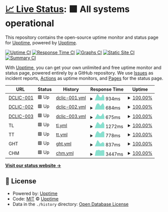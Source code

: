 # [📈 Live Status](https://upptime.github.io/upptime): <!--live status--> **🟩 All systems operational**

This repository contains the open-source uptime monitor and status page for [Upptime](https://upptime.js.org), powered by [Upptime](https://github.com/upptime/upptime).

[![Uptime CI](https://github.com/EmbDclic/upptime/workflows/Uptime%20CI/badge.svg)](https://github.com/upptime/upptime/actions?query=workflow%3A%22Uptime+CI%22)
[![Response Time CI](https://github.com/EmbDclic/upptime/workflows/Response%20Time%20CI/badge.svg)](https://github.com/upptime/upptime/actions?query=workflow%3A%22Response+Time+CI%22)
[![Graphs CI](https://github.com/EmbDclic/upptime/workflows/Graphs%20CI/badge.svg)](https://github.com/upptime/upptime/actions?query=workflow%3A%22Graphs+CI%22)
[![Static Site CI](https://github.com/EmbDclic/upptime/workflows/Static%20Site%20CI/badge.svg)](https://github.com/upptime/upptime/actions?query=workflow%3A%22Static+Site+CI%22)
[![Summary CI](https://github.com/EmbDclic/upptime/workflows/Summary%20CI/badge.svg)](https://github.com/upptime/upptime/actions?query=workflow%3A%22Summary+CI%22)

With [Upptime](https://upptime.js.org), you can get your own unlimited and free uptime monitor and status page, powered entirely by a GitHub repository. We use [Issues](https://github.com/upptime/upptime/issues) as incident reports, [Actions](https://github.com/upptime/upptime/actions) as uptime monitors, and [Pages](https://upptime.github.io/upptime) for the status page.

<!--start: status pages-->
<!-- This summary is generated by Upptime (https://github.com/upptime/upptime) -->
<!-- Do not edit this manually, your changes will be overwritten -->
<!-- prettier-ignore -->
| URL | Status | History | Response Time | Uptime |
| --- | ------ | ------- | ------------- | ------ |
| <img alt="" src="https://favicons.githubusercontent.com/www.dclic.info" height="13"> [DCLIC-001](https://www.dclic.info) | 🟩 Up | [dclic-001.yml](https://github.com/EmbDclic/upptime/commits/HEAD/history/dclic-001.yml) | <details><summary><img alt="Response time graph" src="./graphs/dclic-001/response-time-week.png" height="20"> 934ms</summary><br><a href="https://EmbDclic.github.io/upptime/history/dclic-001"><img alt="Response time 989" src="https://img.shields.io/endpoint?url=https%3A%2F%2Fraw.githubusercontent.com%2FEmbDclic%2Fupptime%2FHEAD%2Fapi%2Fdclic-001%2Fresponse-time.json"></a><br><a href="https://EmbDclic.github.io/upptime/history/dclic-001"><img alt="24-hour response time 689" src="https://img.shields.io/endpoint?url=https%3A%2F%2Fraw.githubusercontent.com%2FEmbDclic%2Fupptime%2FHEAD%2Fapi%2Fdclic-001%2Fresponse-time-day.json"></a><br><a href="https://EmbDclic.github.io/upptime/history/dclic-001"><img alt="7-day response time 934" src="https://img.shields.io/endpoint?url=https%3A%2F%2Fraw.githubusercontent.com%2FEmbDclic%2Fupptime%2FHEAD%2Fapi%2Fdclic-001%2Fresponse-time-week.json"></a><br><a href="https://EmbDclic.github.io/upptime/history/dclic-001"><img alt="30-day response time 1069" src="https://img.shields.io/endpoint?url=https%3A%2F%2Fraw.githubusercontent.com%2FEmbDclic%2Fupptime%2FHEAD%2Fapi%2Fdclic-001%2Fresponse-time-month.json"></a><br><a href="https://EmbDclic.github.io/upptime/history/dclic-001"><img alt="1-year response time 989" src="https://img.shields.io/endpoint?url=https%3A%2F%2Fraw.githubusercontent.com%2FEmbDclic%2Fupptime%2FHEAD%2Fapi%2Fdclic-001%2Fresponse-time-year.json"></a></details> | <details><summary><a href="https://EmbDclic.github.io/upptime/history/dclic-001">100.00%</a></summary><a href="https://EmbDclic.github.io/upptime/history/dclic-001"><img alt="All-time uptime 100.00%" src="https://img.shields.io/endpoint?url=https%3A%2F%2Fraw.githubusercontent.com%2FEmbDclic%2Fupptime%2FHEAD%2Fapi%2Fdclic-001%2Fuptime.json"></a><br><a href="https://EmbDclic.github.io/upptime/history/dclic-001"><img alt="24-hour uptime 100.00%" src="https://img.shields.io/endpoint?url=https%3A%2F%2Fraw.githubusercontent.com%2FEmbDclic%2Fupptime%2FHEAD%2Fapi%2Fdclic-001%2Fuptime-day.json"></a><br><a href="https://EmbDclic.github.io/upptime/history/dclic-001"><img alt="7-day uptime 100.00%" src="https://img.shields.io/endpoint?url=https%3A%2F%2Fraw.githubusercontent.com%2FEmbDclic%2Fupptime%2FHEAD%2Fapi%2Fdclic-001%2Fuptime-week.json"></a><br><a href="https://EmbDclic.github.io/upptime/history/dclic-001"><img alt="30-day uptime 100.00%" src="https://img.shields.io/endpoint?url=https%3A%2F%2Fraw.githubusercontent.com%2FEmbDclic%2Fupptime%2FHEAD%2Fapi%2Fdclic-001%2Fuptime-month.json"></a><br><a href="https://EmbDclic.github.io/upptime/history/dclic-001"><img alt="1-year uptime 100.00%" src="https://img.shields.io/endpoint?url=https%3A%2F%2Fraw.githubusercontent.com%2FEmbDclic%2Fupptime%2FHEAD%2Fapi%2Fdclic-001%2Fuptime-year.json"></a></details>
| <img alt="" src="https://favicons.githubusercontent.com/dclic.ovh" height="13"> [DCLIC-002](https://dclic.ovh) | 🟩 Up | [dclic-002.yml](https://github.com/EmbDclic/upptime/commits/HEAD/history/dclic-002.yml) | <details><summary><img alt="Response time graph" src="./graphs/dclic-002/response-time-week.png" height="20"> 684ms</summary><br><a href="https://EmbDclic.github.io/upptime/history/dclic-002"><img alt="Response time 761" src="https://img.shields.io/endpoint?url=https%3A%2F%2Fraw.githubusercontent.com%2FEmbDclic%2Fupptime%2FHEAD%2Fapi%2Fdclic-002%2Fresponse-time.json"></a><br><a href="https://EmbDclic.github.io/upptime/history/dclic-002"><img alt="24-hour response time 452" src="https://img.shields.io/endpoint?url=https%3A%2F%2Fraw.githubusercontent.com%2FEmbDclic%2Fupptime%2FHEAD%2Fapi%2Fdclic-002%2Fresponse-time-day.json"></a><br><a href="https://EmbDclic.github.io/upptime/history/dclic-002"><img alt="7-day response time 684" src="https://img.shields.io/endpoint?url=https%3A%2F%2Fraw.githubusercontent.com%2FEmbDclic%2Fupptime%2FHEAD%2Fapi%2Fdclic-002%2Fresponse-time-week.json"></a><br><a href="https://EmbDclic.github.io/upptime/history/dclic-002"><img alt="30-day response time 752" src="https://img.shields.io/endpoint?url=https%3A%2F%2Fraw.githubusercontent.com%2FEmbDclic%2Fupptime%2FHEAD%2Fapi%2Fdclic-002%2Fresponse-time-month.json"></a><br><a href="https://EmbDclic.github.io/upptime/history/dclic-002"><img alt="1-year response time 761" src="https://img.shields.io/endpoint?url=https%3A%2F%2Fraw.githubusercontent.com%2FEmbDclic%2Fupptime%2FHEAD%2Fapi%2Fdclic-002%2Fresponse-time-year.json"></a></details> | <details><summary><a href="https://EmbDclic.github.io/upptime/history/dclic-002">100.00%</a></summary><a href="https://EmbDclic.github.io/upptime/history/dclic-002"><img alt="All-time uptime 100.00%" src="https://img.shields.io/endpoint?url=https%3A%2F%2Fraw.githubusercontent.com%2FEmbDclic%2Fupptime%2FHEAD%2Fapi%2Fdclic-002%2Fuptime.json"></a><br><a href="https://EmbDclic.github.io/upptime/history/dclic-002"><img alt="24-hour uptime 100.00%" src="https://img.shields.io/endpoint?url=https%3A%2F%2Fraw.githubusercontent.com%2FEmbDclic%2Fupptime%2FHEAD%2Fapi%2Fdclic-002%2Fuptime-day.json"></a><br><a href="https://EmbDclic.github.io/upptime/history/dclic-002"><img alt="7-day uptime 100.00%" src="https://img.shields.io/endpoint?url=https%3A%2F%2Fraw.githubusercontent.com%2FEmbDclic%2Fupptime%2FHEAD%2Fapi%2Fdclic-002%2Fuptime-week.json"></a><br><a href="https://EmbDclic.github.io/upptime/history/dclic-002"><img alt="30-day uptime 100.00%" src="https://img.shields.io/endpoint?url=https%3A%2F%2Fraw.githubusercontent.com%2FEmbDclic%2Fupptime%2FHEAD%2Fapi%2Fdclic-002%2Fuptime-month.json"></a><br><a href="https://EmbDclic.github.io/upptime/history/dclic-002"><img alt="1-year uptime 100.00%" src="https://img.shields.io/endpoint?url=https%3A%2F%2Fraw.githubusercontent.com%2FEmbDclic%2Fupptime%2FHEAD%2Fapi%2Fdclic-002%2Fuptime-year.json"></a></details>
| <img alt="" src="https://favicons.githubusercontent.com/dclic-003.ovh" height="13"> [DCLIC-003](https://dclic-003.ovh) | 🟩 Up | [dclic-003.yml](https://github.com/EmbDclic/upptime/commits/HEAD/history/dclic-003.yml) | <details><summary><img alt="Response time graph" src="./graphs/dclic-003/response-time-week.png" height="20"> 675ms</summary><br><a href="https://EmbDclic.github.io/upptime/history/dclic-003"><img alt="Response time 686" src="https://img.shields.io/endpoint?url=https%3A%2F%2Fraw.githubusercontent.com%2FEmbDclic%2Fupptime%2FHEAD%2Fapi%2Fdclic-003%2Fresponse-time.json"></a><br><a href="https://EmbDclic.github.io/upptime/history/dclic-003"><img alt="24-hour response time 443" src="https://img.shields.io/endpoint?url=https%3A%2F%2Fraw.githubusercontent.com%2FEmbDclic%2Fupptime%2FHEAD%2Fapi%2Fdclic-003%2Fresponse-time-day.json"></a><br><a href="https://EmbDclic.github.io/upptime/history/dclic-003"><img alt="7-day response time 675" src="https://img.shields.io/endpoint?url=https%3A%2F%2Fraw.githubusercontent.com%2FEmbDclic%2Fupptime%2FHEAD%2Fapi%2Fdclic-003%2Fresponse-time-week.json"></a><br><a href="https://EmbDclic.github.io/upptime/history/dclic-003"><img alt="30-day response time 732" src="https://img.shields.io/endpoint?url=https%3A%2F%2Fraw.githubusercontent.com%2FEmbDclic%2Fupptime%2FHEAD%2Fapi%2Fdclic-003%2Fresponse-time-month.json"></a><br><a href="https://EmbDclic.github.io/upptime/history/dclic-003"><img alt="1-year response time 686" src="https://img.shields.io/endpoint?url=https%3A%2F%2Fraw.githubusercontent.com%2FEmbDclic%2Fupptime%2FHEAD%2Fapi%2Fdclic-003%2Fresponse-time-year.json"></a></details> | <details><summary><a href="https://EmbDclic.github.io/upptime/history/dclic-003">100.00%</a></summary><a href="https://EmbDclic.github.io/upptime/history/dclic-003"><img alt="All-time uptime 100.00%" src="https://img.shields.io/endpoint?url=https%3A%2F%2Fraw.githubusercontent.com%2FEmbDclic%2Fupptime%2FHEAD%2Fapi%2Fdclic-003%2Fuptime.json"></a><br><a href="https://EmbDclic.github.io/upptime/history/dclic-003"><img alt="24-hour uptime 100.00%" src="https://img.shields.io/endpoint?url=https%3A%2F%2Fraw.githubusercontent.com%2FEmbDclic%2Fupptime%2FHEAD%2Fapi%2Fdclic-003%2Fuptime-day.json"></a><br><a href="https://EmbDclic.github.io/upptime/history/dclic-003"><img alt="7-day uptime 100.00%" src="https://img.shields.io/endpoint?url=https%3A%2F%2Fraw.githubusercontent.com%2FEmbDclic%2Fupptime%2FHEAD%2Fapi%2Fdclic-003%2Fuptime-week.json"></a><br><a href="https://EmbDclic.github.io/upptime/history/dclic-003"><img alt="30-day uptime 100.00%" src="https://img.shields.io/endpoint?url=https%3A%2F%2Fraw.githubusercontent.com%2FEmbDclic%2Fupptime%2FHEAD%2Fapi%2Fdclic-003%2Fuptime-month.json"></a><br><a href="https://EmbDclic.github.io/upptime/history/dclic-003"><img alt="1-year uptime 100.00%" src="https://img.shields.io/endpoint?url=https%3A%2F%2Fraw.githubusercontent.com%2FEmbDclic%2Fupptime%2FHEAD%2Fapi%2Fdclic-003%2Fuptime-year.json"></a></details>
| <img alt="" src="https://favicons.githubusercontent.com/null" height="13"> TL | 🟩 Up | [tl.yml](https://github.com/EmbDclic/upptime/commits/HEAD/history/tl.yml) | <details><summary><img alt="Response time graph" src="./graphs/tl/response-time-week.png" height="20"> 1272ms</summary><br><a href="https://EmbDclic.github.io/upptime/history/tl"><img alt="Response time 1178" src="https://img.shields.io/endpoint?url=https%3A%2F%2Fraw.githubusercontent.com%2FEmbDclic%2Fupptime%2FHEAD%2Fapi%2Ftl%2Fresponse-time.json"></a><br><a href="https://EmbDclic.github.io/upptime/history/tl"><img alt="24-hour response time 1021" src="https://img.shields.io/endpoint?url=https%3A%2F%2Fraw.githubusercontent.com%2FEmbDclic%2Fupptime%2FHEAD%2Fapi%2Ftl%2Fresponse-time-day.json"></a><br><a href="https://EmbDclic.github.io/upptime/history/tl"><img alt="7-day response time 1272" src="https://img.shields.io/endpoint?url=https%3A%2F%2Fraw.githubusercontent.com%2FEmbDclic%2Fupptime%2FHEAD%2Fapi%2Ftl%2Fresponse-time-week.json"></a><br><a href="https://EmbDclic.github.io/upptime/history/tl"><img alt="30-day response time 1329" src="https://img.shields.io/endpoint?url=https%3A%2F%2Fraw.githubusercontent.com%2FEmbDclic%2Fupptime%2FHEAD%2Fapi%2Ftl%2Fresponse-time-month.json"></a><br><a href="https://EmbDclic.github.io/upptime/history/tl"><img alt="1-year response time 1178" src="https://img.shields.io/endpoint?url=https%3A%2F%2Fraw.githubusercontent.com%2FEmbDclic%2Fupptime%2FHEAD%2Fapi%2Ftl%2Fresponse-time-year.json"></a></details> | <details><summary><a href="https://EmbDclic.github.io/upptime/history/tl">100.00%</a></summary><a href="https://EmbDclic.github.io/upptime/history/tl"><img alt="All-time uptime 98.86%" src="https://img.shields.io/endpoint?url=https%3A%2F%2Fraw.githubusercontent.com%2FEmbDclic%2Fupptime%2FHEAD%2Fapi%2Ftl%2Fuptime.json"></a><br><a href="https://EmbDclic.github.io/upptime/history/tl"><img alt="24-hour uptime 100.00%" src="https://img.shields.io/endpoint?url=https%3A%2F%2Fraw.githubusercontent.com%2FEmbDclic%2Fupptime%2FHEAD%2Fapi%2Ftl%2Fuptime-day.json"></a><br><a href="https://EmbDclic.github.io/upptime/history/tl"><img alt="7-day uptime 100.00%" src="https://img.shields.io/endpoint?url=https%3A%2F%2Fraw.githubusercontent.com%2FEmbDclic%2Fupptime%2FHEAD%2Fapi%2Ftl%2Fuptime-week.json"></a><br><a href="https://EmbDclic.github.io/upptime/history/tl"><img alt="30-day uptime 100.00%" src="https://img.shields.io/endpoint?url=https%3A%2F%2Fraw.githubusercontent.com%2FEmbDclic%2Fupptime%2FHEAD%2Fapi%2Ftl%2Fuptime-month.json"></a><br><a href="https://EmbDclic.github.io/upptime/history/tl"><img alt="1-year uptime 98.86%" src="https://img.shields.io/endpoint?url=https%3A%2F%2Fraw.githubusercontent.com%2FEmbDclic%2Fupptime%2FHEAD%2Fapi%2Ftl%2Fuptime-year.json"></a></details>
| <img alt="" src="https://favicons.githubusercontent.com/null" height="13"> TT | 🟩 Up | [tt.yml](https://github.com/EmbDclic/upptime/commits/HEAD/history/tt.yml) | <details><summary><img alt="Response time graph" src="./graphs/tt/response-time-week.png" height="20"> 778ms</summary><br><a href="https://EmbDclic.github.io/upptime/history/tt"><img alt="Response time 842" src="https://img.shields.io/endpoint?url=https%3A%2F%2Fraw.githubusercontent.com%2FEmbDclic%2Fupptime%2FHEAD%2Fapi%2Ftt%2Fresponse-time.json"></a><br><a href="https://EmbDclic.github.io/upptime/history/tt"><img alt="24-hour response time 804" src="https://img.shields.io/endpoint?url=https%3A%2F%2Fraw.githubusercontent.com%2FEmbDclic%2Fupptime%2FHEAD%2Fapi%2Ftt%2Fresponse-time-day.json"></a><br><a href="https://EmbDclic.github.io/upptime/history/tt"><img alt="7-day response time 778" src="https://img.shields.io/endpoint?url=https%3A%2F%2Fraw.githubusercontent.com%2FEmbDclic%2Fupptime%2FHEAD%2Fapi%2Ftt%2Fresponse-time-week.json"></a><br><a href="https://EmbDclic.github.io/upptime/history/tt"><img alt="30-day response time 850" src="https://img.shields.io/endpoint?url=https%3A%2F%2Fraw.githubusercontent.com%2FEmbDclic%2Fupptime%2FHEAD%2Fapi%2Ftt%2Fresponse-time-month.json"></a><br><a href="https://EmbDclic.github.io/upptime/history/tt"><img alt="1-year response time 842" src="https://img.shields.io/endpoint?url=https%3A%2F%2Fraw.githubusercontent.com%2FEmbDclic%2Fupptime%2FHEAD%2Fapi%2Ftt%2Fresponse-time-year.json"></a></details> | <details><summary><a href="https://EmbDclic.github.io/upptime/history/tt">100.00%</a></summary><a href="https://EmbDclic.github.io/upptime/history/tt"><img alt="All-time uptime 100.00%" src="https://img.shields.io/endpoint?url=https%3A%2F%2Fraw.githubusercontent.com%2FEmbDclic%2Fupptime%2FHEAD%2Fapi%2Ftt%2Fuptime.json"></a><br><a href="https://EmbDclic.github.io/upptime/history/tt"><img alt="24-hour uptime 100.00%" src="https://img.shields.io/endpoint?url=https%3A%2F%2Fraw.githubusercontent.com%2FEmbDclic%2Fupptime%2FHEAD%2Fapi%2Ftt%2Fuptime-day.json"></a><br><a href="https://EmbDclic.github.io/upptime/history/tt"><img alt="7-day uptime 100.00%" src="https://img.shields.io/endpoint?url=https%3A%2F%2Fraw.githubusercontent.com%2FEmbDclic%2Fupptime%2FHEAD%2Fapi%2Ftt%2Fuptime-week.json"></a><br><a href="https://EmbDclic.github.io/upptime/history/tt"><img alt="30-day uptime 100.00%" src="https://img.shields.io/endpoint?url=https%3A%2F%2Fraw.githubusercontent.com%2FEmbDclic%2Fupptime%2FHEAD%2Fapi%2Ftt%2Fuptime-month.json"></a><br><a href="https://EmbDclic.github.io/upptime/history/tt"><img alt="1-year uptime 100.00%" src="https://img.shields.io/endpoint?url=https%3A%2F%2Fraw.githubusercontent.com%2FEmbDclic%2Fupptime%2FHEAD%2Fapi%2Ftt%2Fuptime-year.json"></a></details>
| <img alt="" src="https://favicons.githubusercontent.com/null" height="13"> GHT | 🟩 Up | [ght.yml](https://github.com/EmbDclic/upptime/commits/HEAD/history/ght.yml) | <details><summary><img alt="Response time graph" src="./graphs/ght/response-time-week.png" height="20"> 837ms</summary><br><a href="https://EmbDclic.github.io/upptime/history/ght"><img alt="Response time 862" src="https://img.shields.io/endpoint?url=https%3A%2F%2Fraw.githubusercontent.com%2FEmbDclic%2Fupptime%2FHEAD%2Fapi%2Fght%2Fresponse-time.json"></a><br><a href="https://EmbDclic.github.io/upptime/history/ght"><img alt="24-hour response time 612" src="https://img.shields.io/endpoint?url=https%3A%2F%2Fraw.githubusercontent.com%2FEmbDclic%2Fupptime%2FHEAD%2Fapi%2Fght%2Fresponse-time-day.json"></a><br><a href="https://EmbDclic.github.io/upptime/history/ght"><img alt="7-day response time 837" src="https://img.shields.io/endpoint?url=https%3A%2F%2Fraw.githubusercontent.com%2FEmbDclic%2Fupptime%2FHEAD%2Fapi%2Fght%2Fresponse-time-week.json"></a><br><a href="https://EmbDclic.github.io/upptime/history/ght"><img alt="30-day response time 903" src="https://img.shields.io/endpoint?url=https%3A%2F%2Fraw.githubusercontent.com%2FEmbDclic%2Fupptime%2FHEAD%2Fapi%2Fght%2Fresponse-time-month.json"></a><br><a href="https://EmbDclic.github.io/upptime/history/ght"><img alt="1-year response time 862" src="https://img.shields.io/endpoint?url=https%3A%2F%2Fraw.githubusercontent.com%2FEmbDclic%2Fupptime%2FHEAD%2Fapi%2Fght%2Fresponse-time-year.json"></a></details> | <details><summary><a href="https://EmbDclic.github.io/upptime/history/ght">100.00%</a></summary><a href="https://EmbDclic.github.io/upptime/history/ght"><img alt="All-time uptime 100.00%" src="https://img.shields.io/endpoint?url=https%3A%2F%2Fraw.githubusercontent.com%2FEmbDclic%2Fupptime%2FHEAD%2Fapi%2Fght%2Fuptime.json"></a><br><a href="https://EmbDclic.github.io/upptime/history/ght"><img alt="24-hour uptime 100.00%" src="https://img.shields.io/endpoint?url=https%3A%2F%2Fraw.githubusercontent.com%2FEmbDclic%2Fupptime%2FHEAD%2Fapi%2Fght%2Fuptime-day.json"></a><br><a href="https://EmbDclic.github.io/upptime/history/ght"><img alt="7-day uptime 100.00%" src="https://img.shields.io/endpoint?url=https%3A%2F%2Fraw.githubusercontent.com%2FEmbDclic%2Fupptime%2FHEAD%2Fapi%2Fght%2Fuptime-week.json"></a><br><a href="https://EmbDclic.github.io/upptime/history/ght"><img alt="30-day uptime 100.00%" src="https://img.shields.io/endpoint?url=https%3A%2F%2Fraw.githubusercontent.com%2FEmbDclic%2Fupptime%2FHEAD%2Fapi%2Fght%2Fuptime-month.json"></a><br><a href="https://EmbDclic.github.io/upptime/history/ght"><img alt="1-year uptime 100.00%" src="https://img.shields.io/endpoint?url=https%3A%2F%2Fraw.githubusercontent.com%2FEmbDclic%2Fupptime%2FHEAD%2Fapi%2Fght%2Fuptime-year.json"></a></details>
| <img alt="" src="https://favicons.githubusercontent.com/null" height="13"> CHM | 🟩 Up | [chm.yml](https://github.com/EmbDclic/upptime/commits/HEAD/history/chm.yml) | <details><summary><img alt="Response time graph" src="./graphs/chm/response-time-week.png" height="20"> 3447ms</summary><br><a href="https://EmbDclic.github.io/upptime/history/chm"><img alt="Response time 3399" src="https://img.shields.io/endpoint?url=https%3A%2F%2Fraw.githubusercontent.com%2FEmbDclic%2Fupptime%2FHEAD%2Fapi%2Fchm%2Fresponse-time.json"></a><br><a href="https://EmbDclic.github.io/upptime/history/chm"><img alt="24-hour response time 3332" src="https://img.shields.io/endpoint?url=https%3A%2F%2Fraw.githubusercontent.com%2FEmbDclic%2Fupptime%2FHEAD%2Fapi%2Fchm%2Fresponse-time-day.json"></a><br><a href="https://EmbDclic.github.io/upptime/history/chm"><img alt="7-day response time 3447" src="https://img.shields.io/endpoint?url=https%3A%2F%2Fraw.githubusercontent.com%2FEmbDclic%2Fupptime%2FHEAD%2Fapi%2Fchm%2Fresponse-time-week.json"></a><br><a href="https://EmbDclic.github.io/upptime/history/chm"><img alt="30-day response time 3530" src="https://img.shields.io/endpoint?url=https%3A%2F%2Fraw.githubusercontent.com%2FEmbDclic%2Fupptime%2FHEAD%2Fapi%2Fchm%2Fresponse-time-month.json"></a><br><a href="https://EmbDclic.github.io/upptime/history/chm"><img alt="1-year response time 3399" src="https://img.shields.io/endpoint?url=https%3A%2F%2Fraw.githubusercontent.com%2FEmbDclic%2Fupptime%2FHEAD%2Fapi%2Fchm%2Fresponse-time-year.json"></a></details> | <details><summary><a href="https://EmbDclic.github.io/upptime/history/chm">100.00%</a></summary><a href="https://EmbDclic.github.io/upptime/history/chm"><img alt="All-time uptime 100.00%" src="https://img.shields.io/endpoint?url=https%3A%2F%2Fraw.githubusercontent.com%2FEmbDclic%2Fupptime%2FHEAD%2Fapi%2Fchm%2Fuptime.json"></a><br><a href="https://EmbDclic.github.io/upptime/history/chm"><img alt="24-hour uptime 100.00%" src="https://img.shields.io/endpoint?url=https%3A%2F%2Fraw.githubusercontent.com%2FEmbDclic%2Fupptime%2FHEAD%2Fapi%2Fchm%2Fuptime-day.json"></a><br><a href="https://EmbDclic.github.io/upptime/history/chm"><img alt="7-day uptime 100.00%" src="https://img.shields.io/endpoint?url=https%3A%2F%2Fraw.githubusercontent.com%2FEmbDclic%2Fupptime%2FHEAD%2Fapi%2Fchm%2Fuptime-week.json"></a><br><a href="https://EmbDclic.github.io/upptime/history/chm"><img alt="30-day uptime 100.00%" src="https://img.shields.io/endpoint?url=https%3A%2F%2Fraw.githubusercontent.com%2FEmbDclic%2Fupptime%2FHEAD%2Fapi%2Fchm%2Fuptime-month.json"></a><br><a href="https://EmbDclic.github.io/upptime/history/chm"><img alt="1-year uptime 100.00%" src="https://img.shields.io/endpoint?url=https%3A%2F%2Fraw.githubusercontent.com%2FEmbDclic%2Fupptime%2FHEAD%2Fapi%2Fchm%2Fuptime-year.json"></a></details>

<!--end: status pages-->

[**Visit our status website →**](https://embdclic.github.io/upptime)

## 📄 License

- Powered by: [Upptime](https://github.com/upptime/upptime)
- Code: [MIT](./LICENSE) © [Upptime](https://upptime.js.org)
- Data in the `./history` directory: [Open Database License](https://opendatacommons.org/licenses/odbl/1-0/)

